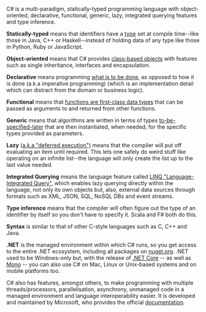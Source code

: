 C# is a multi-paradigm, statically-typed programming language with object-oriented, declarative, functional, generic, lazy, integrated querying features and type inference. 

__Statically-typed__ means that identifiers have a [type](https://en.wikipedia.org/wiki/Type_system#Static_type_checking) set at compile time--like those in Java, C++ or Haskell--instead of holding data of any type like those in Python, Ruby or JavaScript. 

__Object-oriented__ means that C# provides [class-based objects](https://docs.microsoft.com/en-us/dotnet/csharp/programming-guide/concepts/object-oriented-programming) with features such as single inheritance, interfaces and encapsulation.  

__Declarative__ means programming [what is to be done](https://stackoverflow.com/questions/1784664/what-is-the-difference-between-declarative-and-imperative-programming), as opposed to how it is done (a.k.a imperative programming) (which is an implementation detail which can distract from the domain or business logic).

__Functional__ means that [functions are first-class data types](https://livebook.manning.com/#!/book/functional-programming-in-c-sharp/chapter-1) that can be passed as arguments to and returned from other functions. 

__Generic__ means that algorithms are written in terms of types [to-be-specified-later](https://docs.microsoft.com/en-us/dotnet/csharp/programming-guide/generics/generic-type-parameters) that are then instantiated, when needed, for the specific types provided as parameters. 

__Lazy__ [(a.k.a "deferred execution")](https://blogs.msdn.microsoft.com/pedram/2007/06/02/lazy-evaluation-in-c/) means that the compiler will put off evaluating an item until required. This lets one safely do weird stuff like operating on an infinite list--the language will only create the list up to the last value needed.

__Integrated Querying__ means the language feature called [LINQ "Language-Integrated Query"](https://msdn.microsoft.com/en-us/library/bb308959.aspx), which enables lazy querying directly within the language, not only its own objects but, also, external data sources through formats such as XML, JSON, SQL, NoSQL DBs and event streams.  

__Type inference__ means that the compiler will often figure out the type of an identifier by itself so you don't have to specify it. Scala and F# both do this.

__Syntax__ is similar to that of other C-style languages such as C, C++ and Java.

__.NET__ is the managed environment within which C# runs, so you get access to the entire .NET ecosystem, including all packages on [nuget.org](http://www.nuget.org). .NET used to be Windows-only but, with the release of [.NET Core](https://www.microsoft.com/net/core) -- as well as [Mono](http://www.mono-project.com/) -- you can also use C# on Mac, Linux or Unix-based systems and on mobile platforms too. 

C# also has features, amongst others, to make programming with multiple threads/processors, parallelisation, asynchrony, unmanaged code in a managed environment and language interoperability easier. It is developed and maintained by Microsoft, who provides the official [documentation](https://docs.microsoft.com/en-us/dotnet/csharp/).
